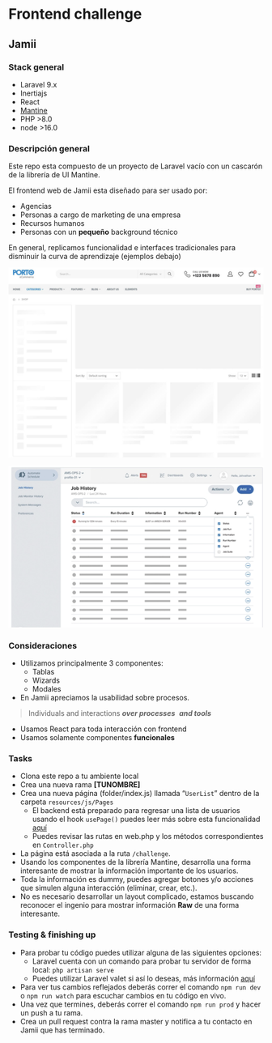 # Frontend challenge

## Jamii

### Stack general

-   Laravel 9.x
-   Inertiajs
-   React
-   [Mantine](https://mantine.dev)
-   PHP >8.0
-   node >16.0

### Descripción general

Este repo esta compuesto de un proyecto de Laravel vacío con un cascarón de la librería de UI Mantine.

El frontend web de Jamii esta diseñado para ser usado por:

-   Agencias
-   Personas a cargo de marketing de una empresa
-   Recursos humanos
-   Personas con un **pequeño** background técnico

En general, replicamos funcionalidad e interfaces tradicionales para disminuir la curva de aprendizaje (ejemplos debajo)

![Screen Shot 2022-06-22 at 14.01.27.png](.readmeAssets/Screen_Shot_2022-06-22_at_14.01.27.png)

![Screen Shot 2022-06-22 at 14.01.45.png](.readmeAssets/Screen_Shot_2022-06-22_at_14.01.45.png)

### Consideraciones

-   Utilizamos principalmente 3 componentes:
    -   Tablas
    -   Wizards
    -   Modales
-   En Jamii apreciamos la usabilidad sobre procesos.

> Individuals and interactions **_over processes_**
>  **_and tools_**

-   Usamos React para toda interacción con frontend
-   Usamos solamente componentes **funcionales**

### Tasks

-   Clona este repo a tu ambiente local
-   Crea una nueva rama **[TUNOMBRE]**
-   Crea una nueva página (folder/index.js) llamada “`UserList`” dentro de la carpeta `resources/js/Pages`
    -   El backend está preparado para regresar una lista de usuarios usando el hook `usePage()` puedes leer más sobre esta funcionalidad [aquí](https://inertiajs.com/shared-data#accessing-shared-data)
    -   Puedes revisar las rutas en web.php y los métodos correspondientes en `Controller.php`
-   La página está asociada a la ruta `/challenge`.
-   Usando los componentes de la librería Mantine, desarrolla una forma interesante de mostrar la información importante de los usuarios.
-   Toda la información es dummy, puedes agregar botones y/o acciones que simulen alguna interacción (eliminar, crear, etc.).
-   No es necesario desarrollar un layout complicado, estamos buscando reconocer el ingenio para mostrar información **Raw** de una forma interesante.

### Testing & finishing up

-   Para probar tu código puedes utilizar alguna de las siguientes opciones:
    -   Laravel cuenta con un comando para probar tu servidor de forma local: `php artisan serve`
    -   Puedes utilizar Laravel valet si así lo deseas, más información [aquí](https://laravel.com/docs/9.x/valet)
-   Para ver tus cambios reflejados deberás correr el comando `npm run dev` o `npm run watch` para escuchar cambios en tu código en vivo.
-   Una vez que termines, deberás correr el comando `npm run prod` y hacer un push a tu rama.
-   Crea un pull request contra la rama master y notifica a tu contacto en Jamii que has terminado.
